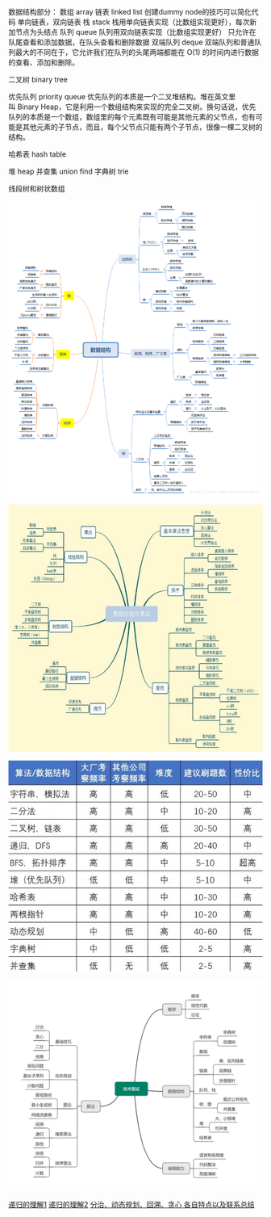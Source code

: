 数据结构部分：
数组 array
链表 linked list
    创建dummy node的技巧可以简化代码
    单向链表，双向链表
栈 stack
    栈用单向链表实现（比数组实现更好），每次新加节点为头结点
队列 queue
    队列用双向链表实现（比数组实现更好）
    只允许在队尾查看和添加数据，在队头查看和删除数据
双端队列 deque
    双端队列和普通队列最大的不同在于，它允许我们在队列的头尾两端都能在 O(1) 的时间内进行数据的查看、添加和删除。

二叉树 binary tree

优先队列 priority queue
    优先队列的本质是一个二叉堆结构。堆在英文里叫 Binary Heap，它是利用一个数组结构来实现的完全二叉树。换句话说，优先队列的本质是一个数组，数组里的每个元素既有可能是其他元素的父节点，也有可能是其他元素的子节点，而且，每个父节点只能有两个子节点，很像一棵二叉树的结构。

哈希表 hash table

堆 heap
并查集 union find
字典树 trie

线段树和树状数组

![img](./images/数据结构.png)

![img](./images/数据结构与算法.jpg)

![img](./images/题目分类.jpeg)

![img](./images/CgotOV2td9qAFNJZAAVW-BReZVA180.png)

[递归的理解1](https://www.zhihu.com/question/31412436/answer/683820765)
[递归的理解2](https://mp.weixin.qq.com/s/me_khSJYluLfTxwKEMMrPQ)
[分治、动态规划、回溯、贪心 各自特点以及联系总结](https://zhuanlan.zhihu.com/p/148157101)

